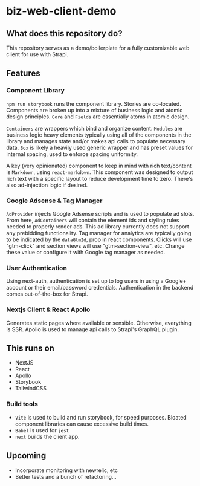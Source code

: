 # biz-web-client-demo

## What does this repository do?
This repository serves as a demo/boilerplate for a fully customizable web client for use with Strapi.

## Features

### Component Library
`npm run storybook` runs the component library. Stories are co-located. Components are broken up into a mixture of business logic and atomic design principles. `Core` and `Fields` are essentially atoms in atomic design. 

`Containers` are wrappers which bind and organize content. `Modules` are business logic heavy elements typically using all of the components in the library and manages state and/or makes api calls to populate necessary data. `Box` is likely a heavily used generic wrapper and has preset values for internal spacing, used to enforce spacing uniformity.

A key (very opinionated) component to keep in mind with rich text/content is `Markdown`, using `react-markdown`. This component was designed to output rich text with a specific layout to reduce development time to zero. There's also ad-injection logic if desired.


### Google Adsense & Tag Manager
`AdProvider` injects Google Adsense scripts and is used to populate ad slots. From here, `AdContainers` will contain the element ids and styling rules needed to properly render ads. This ad library currently does not support any prebidding functionality. Tag manager for analytics are typically going to be indicated by the `dataGtmId`, prop in react components. Clicks will use "gtm-click" and section views will use "gtm-section-view", etc. Change these value or configure it with Google tag manager as needed.

### User Authentication
Using next-auth, authentication is set up to log users in using a Google+ account or their email/password credentials. Authentication in the backend comes out-of-the-box for Strapi.

### Nextjs Client & React Apollo
Generates static pages where available or sensible. Otherwise, everything is SSR. Apollo is used to manage api calls to Strapi's GraphQL plugin.

## This runs on
- NextJS
- React
- Apollo
- Storybook
- TailwindCSS

### Build tools
- `Vite` is used to build and run storybook, for speed purposes. Bloated component libraries can cause excessive build times.
- `Babel` is used for `jest`
- `next` builds the client app.


## Upcoming
- Incorporate monitoring with newrelic, etc
- Better tests and a bunch of refactoring...
